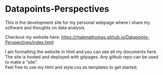 # Datapoints-Perspectives
This is the development site for my personal webpage where I share my software and thoughts on data analysis. 

Checkout my website here:
https://rhalenathomas.github.io/Datapoints-Perspectives/index.html

I am formatting the website in html and you can see all my documents here. 
The site is hosted and deployed with gitpages. 
Any github repo can be used to make a "site".  
Feel free to use my html and style.css as templates to get started.  
